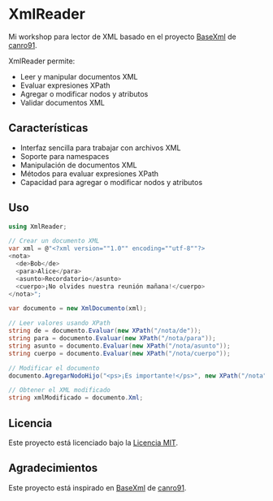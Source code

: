 # XmlReader

Mi workshop para lector de XML basado en el proyecto [BaseXml](https://github.com/canro91/BaseXml) de [canro91](https://github.com/canro91).

XmlReader permite:
- Leer y manipular documentos XML
- Evaluar expresiones XPath
- Agregar o modificar nodos y atributos
- Validar documentos XML

## Características

- Interfaz sencilla para trabajar con archivos XML
- Soporte para namespaces
- Manipulación de documentos XML
- Métodos para evaluar expresiones XPath
- Capacidad para agregar o modificar nodos y atributos

## Uso

```csharp
using XmlReader;

// Crear un documento XML
var xml = @"<?xml version=""1.0"" encoding=""utf-8""?>
<nota>
  <de>Bob</de>
  <para>Alice</para>
  <asunto>Recordatorio</asunto>
  <cuerpo>¡No olvides nuestra reunión mañana!</cuerpo>
</nota>";

var documento = new XmlDocumento(xml);

// Leer valores usando XPath
string de = documento.Evaluar(new XPath("/nota/de"));
string para = documento.Evaluar(new XPath("/nota/para"));
string asunto = documento.Evaluar(new XPath("/nota/asunto"));
string cuerpo = documento.Evaluar(new XPath("/nota/cuerpo"));

// Modificar el documento
documento.AgregarNodoHijo("<ps>¡Es importante!</ps>", new XPath("/nota"));

// Obtener el XML modificado
string xmlModificado = documento.Xml;
```

## Licencia

Este proyecto está licenciado bajo la [Licencia MIT](LICENSE).

## Agradecimientos

Este proyecto está inspirado en [BaseXml](https://github.com/canro91/BaseXml) de [canro91](https://github.com/canro91).